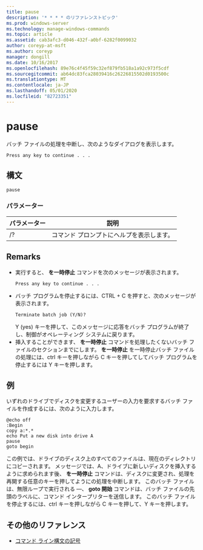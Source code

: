```yaml
---
title: pause
description: '* * * * のリファレンストピック'
ms.prod: windows-server
ms.technology: manage-windows-commands
ms.topic: article
ms.assetid: cab3afc3-d046-432f-a0bf-6282f0099032
author: coreyp-at-msft
ms.author: coreyp
manager: dongill
ms.date: 10/16/2017
ms.openlocfilehash: 89e76c4f45f59c32ef879fb518a1a92c973f5cdf
ms.sourcegitcommit: ab64dc83fca28039416c26226815502d0193500c
ms.translationtype: MT
ms.contentlocale: ja-JP
ms.lasthandoff: 05/01/2020
ms.locfileid: "82723351"
---
```

# <a name="pause"></a>pause



バッチ ファイルの処理を中断し、次のようなダイアログを表示します。
```
Press any key to continue . . .
```


## <a name="syntax"></a>構文

```
pause
```

### <a name="parameters"></a>パラメーター

|パラメーター|説明|
|---------|-----------|
|/?|コマンド プロンプトにヘルプを表示します。|

## <a name="remarks"></a>Remarks

- 実行すると、 **を一時停止** コマンドを次のメッセージが表示されます。  
  ```
  Press any key to continue . . .
  ```  
- バッチ プログラムを停止するには、CTRL + C を押すと、次のメッセージが表示されます。  
  ```
  Terminate batch job (Y/N)?
  ```  
  Y (yes) キーを押して、このメッセージに応答をバッチ プログラムが終了し、制御がオペレーティング システムに戻ります。
- 挿入することができます、 **を一時停止** コマンドを処理したくないバッチ ファイルのセクションまでにします。 **を一時停止** を一時停止バッチ ファイルの処理には、ctrl キーを押しながら C キーを押してしてバッチ プログラムを停止するには Y キーを押します。

## <a name="examples"></a>例

いずれのドライブでディスクを変更するユーザーの入力を要求するバッチ ファイルを作成するには、次のように入力します。
```
@echo off 
:Begin 
copy a:*.* 
echo Put a new disk into drive A 
pause 
goto begin
```
この例では、ドライブのディスク上のすべてのファイルは、現在のディレクトリにコピーされます。 メッセージでは、A、ドライブに新しいディスクを挿入するように求められます後、 **を一時停止** コマンドは、ディスクに変更され、処理を再開する任意のキーを押してようにの処理を中断します。 このバッチ ファイルは、無限ループで実行される —、 **goto 開始** コマンドは、バッチ ファイルの先頭のラベルに、コマンド インタープリターを送信します。 このバッチ ファイルを停止するには、ctrl キーを押しながら C キーを押して、Y キーを押します。

## <a name="additional-references"></a>その他のリファレンス

- [コマンド ライン構文の記号](command-line-syntax-key.md)